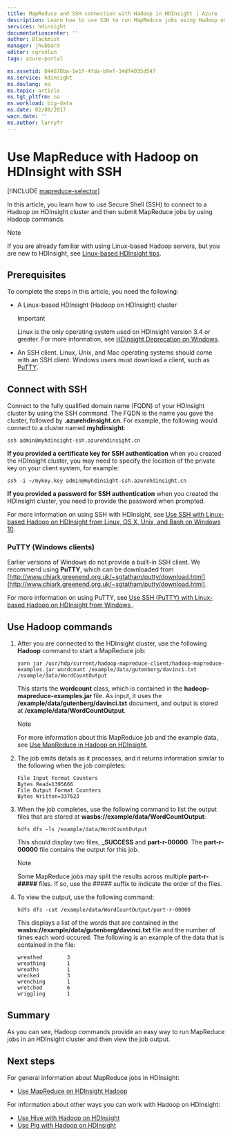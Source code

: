 ```yaml
---
title: MapReduce and SSH connection with Hadoop in HDInsight | Azure
description: Learn how to use SSH to run MapReduce jobs using Hadoop on HDInsight.
services: hdinsight
documentationcenter: ''
author: Blackmist
manager: jhubbard
editor: cgronlun
tags: azure-portal

ms.assetid: 844678ba-1e1f-4fda-b9ef-34df4035d547
ms.service: hdinsight
ms.devlang: na
ms.topic: article
ms.tgt_pltfrm: na
ms.workload: big-data
ms.date: 02/08/2017
wacn.date: ''
ms.author: larryfr
---
```


# Use MapReduce with Hadoop on HDInsight with SSH

[!INCLUDE [mapreduce-selector](../../includes/hdinsight-selector-use-mapreduce.md)]

In this article, you learn how to use Secure Shell (SSH) to connect to a Hadoop on HDInsight cluster and then submit MapReduce jobs by using Hadoop commands.

> [!NOTE]
> If you are already familiar with using Linux-based Hadoop servers, but you are new to HDInsight, see [Linux-based HDInsight tips](./hdinsight-hadoop-linux-information.md).

## <a id="prereq"></a>Prerequisites

To complete the steps in this article, you need the following:

* A Linux-based HDInsight (Hadoop on HDInsight) cluster

    > [!IMPORTANT]
    > Linux is the only operating system used on HDInsight version 3.4 or greater. For more information, see [HDInsight Deprecation on Windows](./hdinsight-component-versioning.md#hdi-version-32-and-33-nearing-deprecation-date).

* An SSH client. Linux, Unix, and Mac operating systems should come with an SSH client. Windows users must download a client, such as [PuTTY](http://www.chiark.greenend.org.uk/~sgtatham/putty/download.html).

## <a id="ssh"></a>Connect with SSH

Connect to the fully qualified domain name (FQDN) of your HDInsight cluster by using the SSH command. The FQDN is the name you gave the cluster, followed by **.azurehdinsight.cn**. For example, the following would connect to a cluster named **myhdinsight**:

```
ssh admin@myhdinsight-ssh.azurehdinsight.cn
```

**If you provided a certificate key for SSH authentication** when you created the HDInsight cluster, you may need to specify the location of the private key on your client system, for example:

```
ssh -i ~/mykey.key admin@myhdinsight-ssh.azurehdinsight.cn
```

**If you provided a password for SSH authentication** when you created the HDInsight cluster, you need to provide the password when prompted.

For more information on using SSH with HDInsight, see [Use SSH with Linux-based Hadoop on HDInsight from Linux, OS X, Unix, and Bash on Windows 10](./hdinsight-hadoop-linux-use-ssh-unix.md).

### PuTTY (Windows clients)

Earlier versions of Windows do not provide a built-in SSH client. We recommend using **PuTTY**, which can be downloaded from [http://www.chiark.greenend.org.uk/~sgtatham/putty/download.html](http://www.chiark.greenend.org.uk/~sgtatham/putty/download.html).

For more information on using PuTTY, see [Use SSH (PuTTY) with Linux-based Hadoop on HDInsight from Windows ](./hdinsight-hadoop-linux-use-ssh-windows.md).

## <a id="hadoop"></a>Use Hadoop commands

1. After you are connected to the HDInsight cluster, use the following **Hadoop** command to start a MapReduce job:

    ```
    yarn jar /usr/hdp/current/hadoop-mapreduce-client/hadoop-mapreduce-examples.jar wordcount /example/data/gutenberg/davinci.txt /example/data/WordCountOutput
    ```

    This starts the **wordcount** class, which is contained in the **hadoop-mapreduce-examples.jar** file. As input, it uses the **/example/data/gutenberg/davinci.txt** document, and output is stored at **/example/data/WordCountOutput**.

    > [!NOTE]
    > For more information about this MapReduce job and the example data, see [Use MapReduce in Hadoop on HDInsight](./hdinsight-use-mapreduce.md).

2. The job emits details as it processes, and it returns information similar to the following when the job completes:

    ```
    File Input Format Counters
    Bytes Read=1395666
    File Output Format Counters
    Bytes Written=337623
    ```

3. When the job completes, use the following command to list the output files that are stored at **wasbs://example/data/WordCountOutput**:

    ```
    hdfs dfs -ls /example/data/WordCountOutput
    ```

    This should display two files, **_SUCCESS** and **part-r-00000**. The **part-r-00000** file contains the output for this job.

    > [!NOTE]
    > Some MapReduce jobs may split the results across multiple **part-r-#####** files. If so, use the ##### suffix to indicate the order of the files.

4. To view the output, use the following command:

    ```
    hdfs dfs -cat /example/data/WordCountOutput/part-r-00000
    ```

    This displays a list of the words that are contained in the **wasbs://example/data/gutenberg/davinci.txt** file and the number of times each word occured. The following is an example of the data that is contained in the file:

    ```
    wreathed        3
    wreathing       1
    wreaths         1
    wrecked         3
    wrenching       1
    wretched        6
    wriggling       1
    ```

## <a id="summary"></a>Summary

As you can see, Hadoop commands provide an easy way to run MapReduce jobs in an HDInsight cluster and then view the job output.

## <a id="nextsteps"></a>Next steps

For general information about MapReduce jobs in HDInsight:

* [Use MapReduce on HDInsight Hadoop](./hdinsight-use-mapreduce.md)

For information about other ways you can work with Hadoop on HDInsight:

* [Use Hive with Hadoop on HDInsight](./hdinsight-use-hive.md)
* [Use Pig with Hadoop on HDInsight](./hdinsight-use-pig.md)
